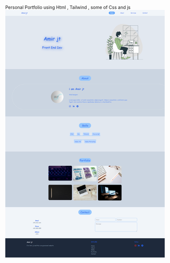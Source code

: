 Personal Portfolio using Html , Tailwind , some of Css and js
![vCard Desktop Demo](/images/65d564e7-da44-4b42-8ed8-c39b2d4c2607.png "Desktop Demo")
